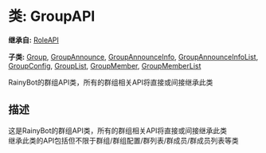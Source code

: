 # 类: GroupAPI  
  
**继承自:** [RoleAPI](https://docs.godotengine.org/en/latest/classes/class_roleapi.html)  
  
**子类:** [Group](https://docs.godotengine.org/en/latest/classes/class_group.html), [GroupAnnounce](https://docs.godotengine.org/en/latest/classes/class_groupannounce.html), [GroupAnnounceInfo](https://docs.godotengine.org/en/latest/classes/class_groupannounceinfo.html), [GroupAnnounceInfoList](https://docs.godotengine.org/en/latest/classes/class_groupannounceinfolist.html), [GroupConfig](https://docs.godotengine.org/en/latest/classes/class_groupconfig.html), [GroupList](https://docs.godotengine.org/en/latest/classes/class_grouplist.html), [GroupMember](https://docs.godotengine.org/en/latest/classes/class_groupmember.html), [GroupMemberList](https://docs.godotengine.org/en/latest/classes/class_groupmemberlist.html)  
  
RainyBot的群组API类，所有的群组相关API将直接或间接继承此类  
  
## 描述  
  
这是RainyBot的群组API类，所有的群组相关API将直接或间接继承此类   
继承此类的API包括但不限于群组/群组配置/群列表/群成员/群成员列表等类  
  

